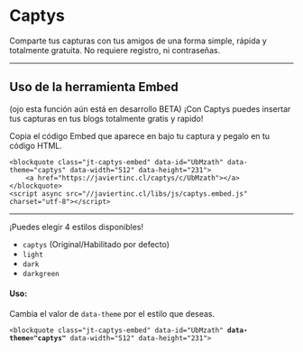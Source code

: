 # Captys
Comparte tus capturas con tus amigos de una forma simple, rápida y totalmente gratuita. No requiere registro, ni contraseñas.

---

## Uso de la herramienta Embed

(ojo esta función aún está en desarrollo BETA)
¡Con Captys puedes insertar tus capturas en tus blogs totalmente gratis y rapido!

Copia el código Embed que aparece en bajo tu captura y pegalo en tu código HTML.
```
<blockquote class="jt-captys-embed" data-id="UbMzath" data-theme="captys" data-width="512" data-height="231">
    <a href="https://javiertinc.cl/captys/c/UbMzath"></a>
</blockquote>
<script async src="//javiertinc.cl/libs/js/captys.embed.js" charset="utf-8"></script>
```
---

¡Puedes elegir 4 estilos disponibles!
- ```captys``` (Original/Habilitado por defecto)
- ```light```
- ```dark```
- ```darkgreen```

#### Uso:
Cambia el valor de ```data-theme``` por el estilo que deseas.

```<blockquote class="jt-captys-embed" data-id="UbMzath" ```**``` data-theme="captys" ```**``` data-width="512" data-height="231">```


